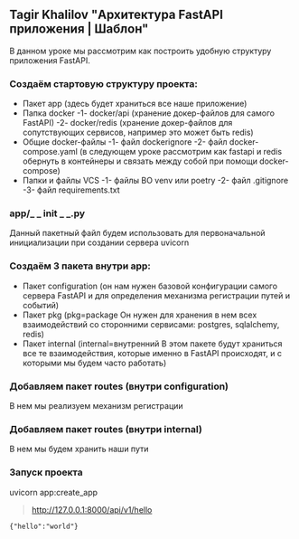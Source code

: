 ## Tagir Khalilov "Архитектура FastAPI приложения | Шаблон"

В данном уроке мы рассмотрим как построить удобную структуру приложения FastAPI.

### Создаём стартовую структуру проекта:

* Пакет app (здесь будет храниться все наше приложение)
* Папка docker
-1- docker/api (хранение докер-файлов для самого FastAPI)
-2- docker/redis (хранение докер-файлов для сопутствующих сервисов, например это может быть redis)
* Общие docker-файлы
-1- файл dockerignore
-2- файл docker-compose.yaml (в следующем уроке рассмотрим как fastapi и redis обернуть в контейнеры и связать между собой при помощи docker-compose)
* Папки и файлы VCS
-1- файлы ВО venv или poetry
-2- файл .gitignore
-3- файл requirements.txt

### app/_ _ init _ _.py
Данный пакетный файл будем использовать для первоначальной инициализации при создании сервера uvicorn

### Создаём 3 пакета внутри app:
* Пакет configuration (он нам нужен базовой конфигурации самого сервера FastAPI и для определения механизма регистрации путей и событий)
* Пакет pkg (pkg=package Он нужен для хранения в нем всех взаимодействий со сторонними сервисами: postgres, sqlalchemy, redis)
* Пакет internal (internal=внутренний В этом пакете будут храниться все те взаимодействия, которые именно в FastAPI происходят, и с которыми мы будем часто работать)

### Добавляем пакет routes (внутри configuration)
В нем мы реализуем механизм регистрации

### Добавляем пакет routes (внутри internal)
В нем мы будем хранить наши пути

### Запуск проекта
uvicorn app:create_app
> http://127.0.0.1:8000/api/v1/hello
```
{"hello":"world"}
```